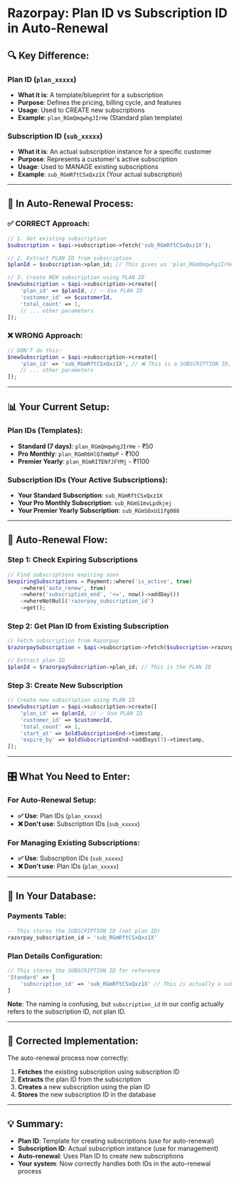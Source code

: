 # Razorpay: Plan ID vs Subscription ID in Auto-Renewal

## 🔍 **Key Difference:**

### **Plan ID** (`plan_xxxxx`)
- **What it is**: A template/blueprint for a subscription
- **Purpose**: Defines the pricing, billing cycle, and features
- **Usage**: Used to CREATE new subscriptions
- **Example**: `plan_RGmQmqwhgJIrHe` (Standard plan template)

### **Subscription ID** (`sub_xxxxx`)
- **What it is**: An actual subscription instance for a specific customer
- **Purpose**: Represents a customer's active subscription
- **Usage**: Used to MANAGE existing subscriptions
- **Example**: `sub_RGmRftCSxQxz1X` (Your actual subscription)

---

## 🎯 **In Auto-Renewal Process:**

### **✅ CORRECT Approach:**
```php
// 1. Get existing subscription
$subscription = $api->subscription->fetch('sub_RGmRftCSxQxz1X');

// 2. Extract PLAN ID from subscription
$planId = $subscription->plan_id; // This gives us 'plan_RGmQmqwhgJIrHe'

// 3. Create NEW subscription using PLAN ID
$newSubscription = $api->subscription->create([
    'plan_id' => $planId, // ✅ Use PLAN ID
    'customer_id' => $customerId,
    'total_count' => 1,
    // ... other parameters
]);
```

### **❌ WRONG Approach:**
```php
// DON'T do this:
$newSubscription = $api->subscription->create([
    'plan_id' => 'sub_RGmRftCSxQxz1X', // ❌ This is a SUBSCRIPTION ID, not PLAN ID
    // ... other parameters
]);
```

---

## 📊 **Your Current Setup:**

### **Plan IDs (Templates):**
- **Standard (7 days)**: `plan_RGmQmqwhgJIrHe` - ₹50
- **Pro Monthly**: `plan_RGmR6HlQ7mW0pP` - ₹100
- **Premier Yearly**: `plan_RGmRITENfJFYMj` - ₹1100

### **Subscription IDs (Your Active Subscriptions):**
- **Your Standard Subscription**: `sub_RGmRftCSxQxz1X`
- **Your Pro Monthly Subscription**: `sub_RGmS1mvLpdkjej`
- **Your Premier Yearly Subscription**: `sub_RGmSOxU11fg088`

---

## 🔄 **Auto-Renewal Flow:**

### **Step 1: Check Expiring Subscriptions**
```php
// Find subscriptions expiring soon
$expiringSubscriptions = Payment::where('is_active', true)
    ->where('auto_renew', true)
    ->where('subscription_end', '<=', now()->addDay())
    ->whereNotNull('razorpay_subscription_id')
    ->get();
```

### **Step 2: Get Plan ID from Existing Subscription**
```php
// Fetch subscription from Razorpay
$razorpaySubscription = $api->subscription->fetch($subscription->razorpay_subscription_id);

// Extract plan ID
$planId = $razorpaySubscription->plan_id; // This is the PLAN ID
```

### **Step 3: Create New Subscription**
```php
// Create new subscription using PLAN ID
$newSubscription = $api->subscription->create([
    'plan_id' => $planId, // ✅ Use PLAN ID
    'customer_id' => $customerId,
    'total_count' => 1,
    'start_at' => $oldSubscriptionEnd->timestamp,
    'expire_by' => $oldSubscriptionEnd->addDays(7)->timestamp,
]);
```

---

## 🎛️ **What You Need to Enter:**

### **For Auto-Renewal Setup:**
- **✅ Use**: Plan IDs (`plan_xxxxx`)
- **❌ Don't use**: Subscription IDs (`sub_xxxxx`)

### **For Managing Existing Subscriptions:**
- **✅ Use**: Subscription IDs (`sub_xxxxx`)
- **❌ Don't use**: Plan IDs (`plan_xxxxx`)

---

## 🔧 **In Your Database:**

### **Payments Table:**
```sql
-- This stores the SUBSCRIPTION ID (not plan ID)
razorpay_subscription_id = 'sub_RGmRftCSxQxz1X'
```

### **Plan Details Configuration:**
```php
// This stores the SUBSCRIPTION ID for reference
'Standard' => [
    'subscription_id' => 'sub_RGmRftCSxQxz1X' // This is actually a subscription ID
]
```

**Note**: The naming is confusing, but `subscription_id` in our config actually refers to the subscription ID, not plan ID.

---

## 🚀 **Corrected Implementation:**

The auto-renewal process now correctly:
1. **Fetches** the existing subscription using subscription ID
2. **Extracts** the plan ID from the subscription
3. **Creates** a new subscription using the plan ID
4. **Stores** the new subscription ID in the database

---

## 💡 **Summary:**

- **Plan ID**: Template for creating subscriptions (use for auto-renewal)
- **Subscription ID**: Actual subscription instance (use for management)
- **Auto-renewal**: Uses Plan ID to create new subscriptions
- **Your system**: Now correctly handles both IDs in the auto-renewal process
